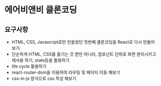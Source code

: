 # 에어비앤비 클론코딩

## 요구사항
+ HTML, CSS, Javascript로만 만들었던 첫번째 클론코딩을 React로 다시 만들어보기
+ 단순하게 HTML, CSS를 옮기는 것 뿐만 아니라, 컴포넌트 단위로 화면 분리시키고 재사용 하기, state등을 활용하기
+ life cycle 활용하기
+ react-router-dom을 이용하여 라우팅 및 페이지 이동 해보기
+ css-in-js 방식으로 css 작성 해보기
